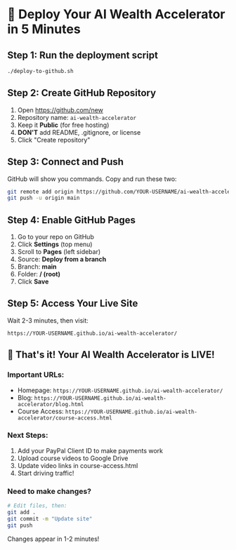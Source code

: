 # 🚀 Deploy Your AI Wealth Accelerator in 5 Minutes

## Step 1: Run the deployment script
```bash
./deploy-to-github.sh
```

## Step 2: Create GitHub Repository
1. Open https://github.com/new
2. Repository name: `ai-wealth-accelerator`
3. Keep it **Public** (for free hosting)
4. **DON'T** add README, .gitignore, or license
5. Click "Create repository"

## Step 3: Connect and Push
GitHub will show you commands. Copy and run these two:

```bash
git remote add origin https://github.com/YOUR-USERNAME/ai-wealth-accelerator.git
git push -u origin main
```

## Step 4: Enable GitHub Pages
1. Go to your repo on GitHub
2. Click **Settings** (top menu)
3. Scroll to **Pages** (left sidebar)
4. Source: **Deploy from a branch**
5. Branch: **main**
6. Folder: **/ (root)**
7. Click **Save**

## Step 5: Access Your Live Site
Wait 2-3 minutes, then visit:
```
https://YOUR-USERNAME.github.io/ai-wealth-accelerator/
```

## 🎉 That's it! Your AI Wealth Accelerator is LIVE!

### Important URLs:
- Homepage: `https://YOUR-USERNAME.github.io/ai-wealth-accelerator/`
- Blog: `https://YOUR-USERNAME.github.io/ai-wealth-accelerator/blog.html`
- Course Access: `https://YOUR-USERNAME.github.io/ai-wealth-accelerator/course-access.html`

### Next Steps:
1. Add your PayPal Client ID to make payments work
2. Upload course videos to Google Drive
3. Update video links in course-access.html
4. Start driving traffic!

### Need to make changes?
```bash
# Edit files, then:
git add .
git commit -m "Update site"
git push
```
Changes appear in 1-2 minutes!